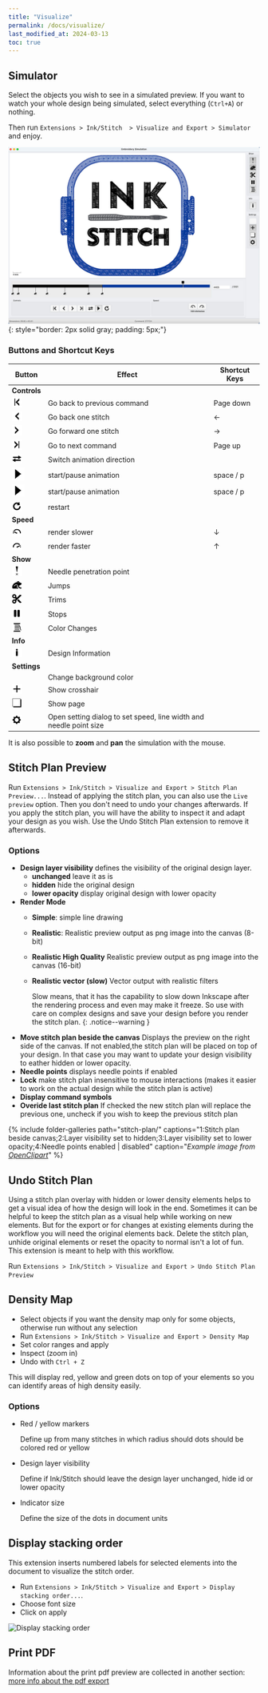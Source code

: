 ```yaml
---
title: "Visualize"
permalink: /docs/visualize/
last_modified_at: 2024-03-13
toc: true
---
```

## Simulator

Select the objects you wish to see in a simulated preview. If you want to watch your whole design being simulated, select everything (`Ctrl+A`) or nothing.

Then  run `Extensions > Ink/Stitch  > Visualize and Export > Simulator` and enjoy.

![Simulator](/assets/images/docs/en/simulator.jpg)
{: style="border: 2px solid gray; padding: 5px;"}

### Buttons and Shortcut Keys

 
Button  | Effect | Shortcut Keys
-------- | -------- | --------
**Controls**||
|<img src="/assets/images/docs/icons/backward_command.png" height="20">|Go back to previous command| <key>Page down</key>
|<img src="/assets/images/docs/icons/backward_stitch.png" height="20">|Go back one stitch| <key>←</key>
|<img src="/assets/images/docs/icons/forward_stitch.png" height="20">|Go forward one stitch| <key>→</key>
|<img src="/assets/images/docs/icons/forward_command.png" height="20">|Go to next command| <key>Page up</key> 
|<img src="/assets/images/docs/icons/direction.png" height="20">|Switch animation direction| 
|![](/assets/images/docs/icons/play2.png) | start/pause animation |<key>space</key> /  <key>p</key>
|<img src="/assets/images/docs/icons/play2.png"> | start/pause animation |<key>space</key> /  <key>p</key>
|<img src="/assets/images/docs/icons/restart.png" height="20">|restart| 
**Speed**||
|<img src="/assets/images/docs/icons/slower.png" height="20">|render slower| <key>↓</key> 
|<img src="/assets/images/docs/icons/faster.png" height="20">|render faster| <key>↑</key> 
**Show**||
|<img src="/assets/images/docs/icons/npp.png" height="20">|Needle penetration point| 
|<img src="/assets/images/docs/icons/jump.png" height="20">|Jumps| 
|<img src="/assets/images/docs/icons/trim.png" height="20">|Trims| 
|<img src="/assets/images/docs/icons/stop.png" height="20">|Stops| 
|<img src="/assets/images/docs/icons/color_change.png" height="20">|Color Changes| 
**Info**||
|<img src="/assets/images/docs/icons/info.png" height="20">|Design Information| 
**Settings**||
||Change background color| 
|<img src="/assets/images/docs/icons/cursor.png" height="20">|Show crosshair| 
|<img src="/assets/images/docs/icons/page.png" height="20">|Show page| 
|<img src="/assets/images/docs/icons/settings.png" height="20">|Open setting dialog to set speed, line width and needle point size| 



It is also possible to **zoom** and **pan** the simulation with the mouse.

## Stitch Plan Preview

Run `Extensions > Ink/Stitch > Visualize and Export > Stitch Plan Preview...`.
Instead of applying the stitch plan, you can also use the `Live preview` option. Then you don't need to undo your changes afterwards. If you apply the stitch plan, you will have the ability to inspect it and adapt your design as you wish. Use the Undo Stitch Plan extension to remove it afterwards.

### Options

- **Design layer visibility** defines the visibility of the original design layer.
  - **unchanged** leave it as is
  - **hidden** hide the original design
  - **lower opacity** display original design with lower opacity
- **Render Mode**
  - **Simple**: simple line drawing
  - **Realistic**: Realistic preview output as png image into the canvas (8-bit)
  - **Realistic High Quality** Realistic preview output as png image into the canvas (16-bit)
  - **Realistic vector (slow)** Vector output with realistic filters

    Slow means, that it has the capability to slow down Inkscape after the rendering process and even may make it freeze.
    So use with care on complex designs and save your design before you render the stitch plan.
    {: .notice--warning }
- **Move stitch plan beside the canvas**
  Displays the preview on the right side of the canvas. If not enabled,the stitch plan will be placed on top of your design.
  In that case you may want to update your design visibility to eather hidden or lower opacity.
- **Needle points** displays needle points if enabled
- **Lock** make stitch plan insensitive to mouse interactions (makes it easier to work on the actual design while the stitch plan is active)
- **Display command symbols**
- **Overide last stitch plan**
  If checked the new stitch plan will replace the previous one, uncheck if you wish to keep the previous stitch plan

{% include folder-galleries path="stitch-plan/" captions="1:Stitch plan beside canvas;2:Layer visibility set to hidden;3:Layer visibility set to lower opacity;4:Needle points enabled | disabled" caption="<i>Example image from [OpenClipart](https://openclipart.org/detail/334596)</i>" %}

## Undo Stitch Plan

Using a stitch plan overlay with hidden or lower density elements helps to get a visual idea of how the design will look in the end.
Sometimes it can be helpful to keep the stitch plan as a visual help while working on new elements.
But for the export or for changes at existing elements during the workflow you will need the original elements back.
Delete the stitch plan, unhide original elements or reset the opacity to normal isn't a lot of fun.
This extension is meant to help with this workflow.

Run `Extensions > Ink/Stitch > Visualize and Export > Undo Stitch Plan Preview`

## Density Map

* Select objects if you want the density map only for some objects, otherwise run without any selection
* Run `Extensions > Ink/Stitch > Visualize and Export > Density Map`
* Set color ranges and apply
* Inspect (zoom in)
* Undo with `Ctrl + Z`

This will display red, yellow and green dots on top of your elements so you can identify areas of high density easily.

### Options

* Red / yellow markers

  Define up from many stitches in which radius should dots should be colored red or yellow
* Design layer visibility

  Define if Ink/Stitch should leave the design layer unchanged, hide id or lower opacity
* Indicator size

  Define the size of the dots in document units

## Display stacking order

This extension inserts numbered labels for selected elements into the document to visualize the stitch order.

* Run `Extensions > Ink/Stitch > Visualize and Export > Display stacking order...`.
* Choose font size
* Click on apply

![Display stacking order](/assets/images/docs/stacking_order.png)

## Print PDF

Information about the print pdf preview are collected in another section: [more info about the pdf export](/docs/print-pdf)
